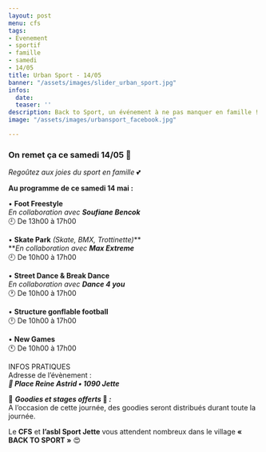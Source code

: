 ```yaml
---
layout: post
menu: cfs
tags:
- Evenement
- sportif
- famille
- samedi
- 14/05
title: Urban Sport - 14/05
banner: "/assets/images/slider_urban_sport.jpg"
infos:
  date: 
  teaser: ''
description: Back to Sport, un événement à ne pas manquer en famille !
image: "/assets/images/urbansport_facebook.jpg"

---
```

### On remet ça ce samedi 14/05 🤩

_Regoûtez aux joies du sport en famille_ 💕

**Au programme de ce samedi 14 mai :**

• **Foot Freestyle**  
_En collaboration avec **Soufiane Bencok**_  
🕘 De 13h00 à 17h00

• **Skate Park** _(Skate, BMX, Trottinette)_**  
**_En collaboration avec **Max Extreme**_  
🕘 De 10h00 à 17h00

• **Street Dance & Break Dance**  
_En collaboration avec **Dance 4 you**_  
🕐 De 10h00 à 17h00

• **Structure gonflable football**  
🕛 De 10h00 à 17h00

• **New Games**  
🕚 De 10h00 à 17h00

INFOS PRATIQUES  
Adresse de l’évènement :  
**_📍 Place Reine Astrid • 1090 Jette_**

🎁 **_Goodies et stages offerts_ 🤩 _:_**  
A l’occasion de cette journée, des goodies seront distribués durant toute la journée.

Le **CFS** et **l’asbl Sport Jette** vous attendent nombreux dans le village **« BACK TO SPORT »** 😍
